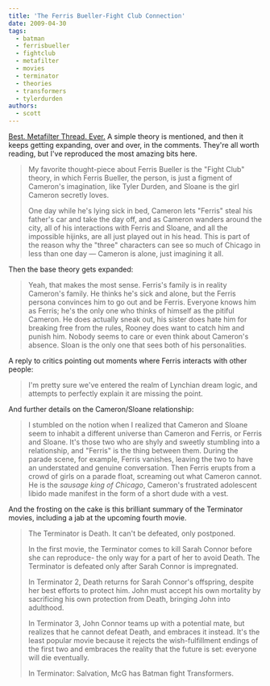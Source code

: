 ```yaml
---
title: 'The Ferris Bueller-Fight Club Connection'
date: 2009-04-30
tags:
  - batman
  - ferrisbueller
  - fightclub
  - metafilter
  - movies
  - terminator
  - theories
  - transformers
  - tylerdurden
authors:
  - scott
---
```


[Best. Metafilter Thread. Ever.](http://metatalk.metafilter.com/17671/Bueller#641833) A simple theory is mentioned, and then it keeps getting expanding, over and over, in the comments. They're all worth reading, but I've reproduced the most amazing bits here.

> My favorite thought-piece about Ferris Bueller is the "Fight Club" theory, in which Ferris Bueller, the person, is just a figment of Cameron's imagination, like Tyler Durden, and Sloane is the girl Cameron secretly loves.
>
> One day while he's lying sick in bed, Cameron lets "Ferris" steal his father's car and take the day off, and as Cameron wanders around the city, all of his interactions with Ferris and Sloane, and all the impossible hijinks, are all just played out in his head. This is part of the reason why the "three" characters can see so much of Chicago in less than one day — Cameron is alone, just imagining it all.

Then the base theory gets expanded:

> Yeah, that makes the most sense. Ferris's family is in reality Cameron's family. He thinks he's sick and alone, but the Ferris persona convinces him to go out and be Ferris. Everyone knows him as Ferris; he's the only one who thinks of himself as the pitiful Cameron. He does actually sneak out, his sister does hate him for breaking free from the rules, Rooney does want to catch him and punish him. Nobody seems to care or even think about Cameron's absence. Sloan is the only one that sees both of his personalities.

A reply to critics pointing out moments where Ferris interacts with other people:

> I'm pretty sure we've entered the realm of Lynchian dream logic, and attempts to perfectly explain it are missing the point.

And further details on the Cameron/Sloane relationship:

> I stumbled on the notion when I realized that Cameron and Sloane seem to inhabit a different universe than Cameron and Ferris, or Ferris and Sloane. It's those two who are shyly and sweetly stumbling into a relationship, and "Ferris" is the thing between them. During the parade scene, for example, Ferris vanishes, leaving the two to have an understated and genuine conversation. Then Ferris erupts from a crowd of girls on a parade float, screaming out what Cameron cannot. He is the _sausage king of Chicago_, Cameron's frustrated adolescent libido made manifest in the form of a short dude with a vest.

And the frosting on the cake is this brilliant summary of the Terminator movies, including a jab at the upcoming fourth movie.

> The Terminator is Death. It can't be defeated, only postponed.
>
> In the first movie, the Terminator comes to kill Sarah Connor before she can reproduce- the only way for a part of her to avoid Death. The Terminator is defeated only after Sarah Connor is impregnated.
>
> In Terminator 2, Death returns for Sarah Connor's offspring, despite her best efforts to protect him. John must accept his own mortality by sacrificing his own protection from Death, bringing John into adulthood.
>
> In Terminator 3, John Connor teams up with a potential mate, but realizes that he cannot defeat Death, and embraces it instead. It's the least popular movie because it rejects the wish-fulfillment endings of the first two and embraces the reality that the future is set: everyone will die eventually.
>
> In Terminator: Salvation, McG has Batman fight Transformers.
